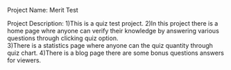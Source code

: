 Project Name: Merit Test

Project Description: 
    1)This is a quiz test project.
    2)In this project there is a home page whre anyone can verify their knowledge by answering various questions through clicking quiz option.  
    3)There is a statistics page where anyone can the quiz quantity through quiz chart.
    4)There is a blog page there are some bonus questions answers for viewers.
